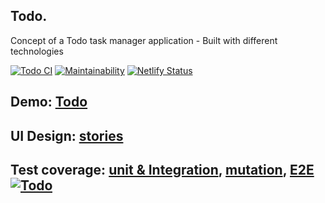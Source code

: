 ## Todo.

Concept of a Todo task manager application - Built with different technologies

[![Todo CI](../../actions/workflows/todo.yml/badge.svg)](../../actions/workflows/todo.yml) [![Maintainability](https://api.codeclimate.com/v1/badges/9f2fcda1d922626a2a4b/maintainability)](https://codeclimate.com/github/Ligalaiz/Todo/maintainability) [![Netlify Status](https://api.netlify.com/api/v1/badges/3c83cbd7-fd1b-4463-b0b4-8bdbc4a7c92a/deploy-status)](https://app.netlify.com/sites/ligalaiz-todo/deploys)

## Demo: **[Todo](https://ligalaiz-todo.netlify.app)**

## UI Design: **[stories](https://todo-ui-netlify.netlify.app/)**

## Test coverage: **[unit & Integration](https://htmlpreview.github.io/?https://github.com/Ligalaiz/Todo/blob/master/coverage/lcov-report/index.html)**, **[mutation](https://htmlpreview.github.io/?https://github.com/Ligalaiz/Todo/blob/master/reports/mutation/html/index.html)**, [E2E ![Todo](https://img.shields.io/endpoint?url=https://dashboard.cypress.io/badge/simple/n5h34e&style=flat&logo=cypress)](https://dashboard.cypress.io/projects/n5h34e/runs)
